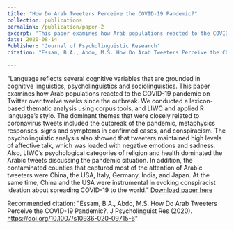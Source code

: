 ```yaml
---
title: "How Do Arab Tweeters Perceive the COVID-19 Pandemic?"
collection: publications
permalink: /publication/paper-2
excerpt: 'This paper examines how Arab populations reacted to the COVID-19 pandemic on Twitter over twelve weeks since the outbreak.'
date: 2020-08-14
Publisher: 'Journal of Psycholinguistic Research'
citation: "Essam, B.A., Abdo, M.S. How Do Arab Tweeters Perceive the COVID-19 Pandemic?. J Psycholinguist Res (2020). https://doi.org/10.1007/s10936-020-09715-6"

---
```

"Language reflects several cognitive variables that are grounded in cognitive linguistics, psycholinguistics and sociolinguistics. This paper examines how Arab populations reacted to the COVID-19 pandemic on Twitter over twelve weeks since the outbreak. We conducted a lexicon-based thematic analysis using corpus tools, and LIWC and applied R language’s stylo. The dominant themes that were closely related to coronavirus tweets included the outbreak of the pandemic, metaphysics responses, signs and symptoms in confirmed cases, and conspiracism. The psycholinguistic analysis also showed that tweeters maintained high levels of affective talk, which was loaded with negative emotions and sadness. Also, LIWC’s psychological categories of religion and health dominated the Arabic tweets discussing the pandemic situation. In addition, the contaminated counties that captured most of the attention of Arabic tweeters were China, the USA, Italy, Germany, India, and Japan. At the same time, China and the USA were instrumental in evoking conspiracist ideation about spreading COVID-19 to the world."
[Download paper here](https://link.springer.com/content/pdf/10.1007/s10936-020-09715-6.pdf)

Recommended citation: "Essam, B.A., Abdo, M.S. How Do Arab Tweeters Perceive the COVID-19 Pandemic?. J Psycholinguist Res (2020). https://doi.org/10.1007/s10936-020-09715-6"
